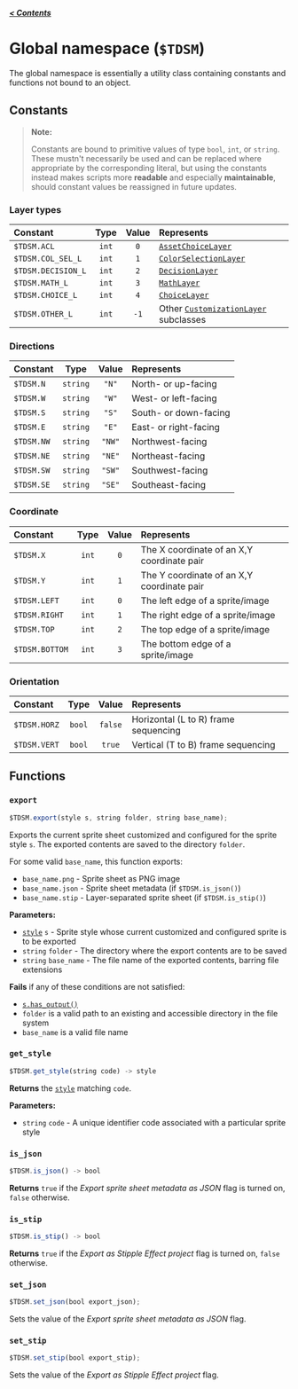 [***< Contents***](./README.md)

# Global namespace (`$TDSM`)

The global namespace is essentially a utility class containing constants and functions not bound to an object.

## Constants

> **Note:**
> 
> Constants are bound to primitive values of type `bool`, `int`, or `string`. These mustn't necessarily be used and can be replaced where appropriate by the corresponding literal, but using the constants instead makes scripts more **readable** and especially **maintainable**, should constant values be reassigned in future updates.

### Layer types

| Constant           | Type  | Value | Represents                                |
|:-------------------|:-----:|:-----:|:------------------------------------------|
| `$TDSM.ACL`        | `int` |  `0`  | [`AssetChoiceLayer`]()                    |
| `$TDSM.COL_SEL_L`  | `int` |  `1`  | [`ColorSelectionLayer`]()                 |
| `$TDSM.DECISION_L` | `int` |  `2`  | [`DecisionLayer`]()                       |
| `$TDSM.MATH_L`     | `int` |  `3`  | [`MathLayer`]()                           |
| `$TDSM.CHOICE_L`   | `int` |  `4`  | [`ChoiceLayer`]()                         |
| `$TDSM.OTHER_L`    | `int` | `-1`  | Other [`CustomizationLayer`]() subclasses |

<!-- TODO - other layer types: group, mask, dependent component -->

### Directions

| Constant   |   Type   | Value  | Represents            |
|:-----------|:--------:|:------:|:----------------------|
| `$TDSM.N`  | `string` | `"N"`  | North- or up-facing   |
| `$TDSM.W`  | `string` | `"W"`  | West- or left-facing  |
| `$TDSM.S`  | `string` | `"S"`  | South- or down-facing |
| `$TDSM.E`  | `string` | `"E"`  | East- or right-facing |
| `$TDSM.NW` | `string` | `"NW"` | Northwest-facing      |
| `$TDSM.NE` | `string` | `"NE"` | Northeast-facing      |
| `$TDSM.SW` | `string` | `"SW"` | Southwest-facing      |
| `$TDSM.SE` | `string` | `"SE"` | Southeast-facing      |

### Coordinate

| Constant       | Type  | Value | Represents                                  |
|:---------------|:-----:|:-----:|:--------------------------------------------|
| `$TDSM.X`      | `int` |  `0`  | The X coordinate of an X,Y coordinate pair  |
| `$TDSM.Y`      | `int` |  `1`  | The Y coordinate of an X,Y coordinate pair  |
| `$TDSM.LEFT`   | `int` |  `0`  | The left edge of a sprite/image             |
| `$TDSM.RIGHT`  | `int` |  `1`  | The right edge of a sprite/image            |
| `$TDSM.TOP`    | `int` |  `2`  | The top edge of a sprite/image              |
| `$TDSM.BOTTOM` | `int` |  `3`  | The bottom edge of a sprite/image           |

### Orientation

| Constant     |  Type  |  Value  | Represents                           |
|:-------------|:------:|:-------:|:-------------------------------------|
| `$TDSM.HORZ` | `bool` | `false` | Horizontal (L to R) frame sequencing |
| `$TDSM.VERT` | `bool` | `true`  | Vertical (T to B) frame sequencing   |

## Functions

### `export`

```js
$TDSM.export(style s, string folder, string base_name);
```

Exports the current sprite sheet customized and configured for the sprite style `s`. The exported contents are saved to the directory `folder`.

For some valid `base_name`, this function exports:
* `base_name.png` - Sprite sheet as PNG image
* `base_name.json` - Sprite sheet metadata (if `$TDSM.is_json()`)
* `base_name.stip` - Layer-separated sprite sheet (if `$TDSM.is_stip()`)

**Parameters:**
* [`style`](./style.md) `s` - Sprite style whose current customized and configured sprite is to be exported
* `string` `folder` - The directory where the export contents are to be saved
* `string` `base_name` - The file name of the exported contents, barring file extensions

**Fails** if any of these conditions are not satisfied:
* [`s.has_output()`](./style.md#has_output)
* `folder` is a valid path to an existing and accessible directory in the file system
* `base_name` is a valid file name

### `get_style`

```js
$TDSM.get_style(string code) -> style
```

**Returns** the [`style`](./style.md) matching `code`.

**Parameters:**
* `string` `code` - A unique identifier code associated with a particular sprite style

<!-- TODO - list of supported sprite identifier codes -->

### `is_json`

```js
$TDSM.is_json() -> bool
```

**Returns** `true` if the *Export sprite sheet metadata as JSON* flag is turned on, `false` otherwise.

### `is_stip`

```js
$TDSM.is_stip() -> bool
```

**Returns** `true` if the *Export as Stipple Effect project* flag is turned on, `false` otherwise.

### `set_json`

```js
$TDSM.set_json(bool export_json);
```

Sets the value of the *Export sprite sheet metadata as JSON* flag.

### `set_stip`

```js
$TDSM.set_stip(bool export_stip);
```

Sets the value of the *Export as Stipple Effect project* flag.
